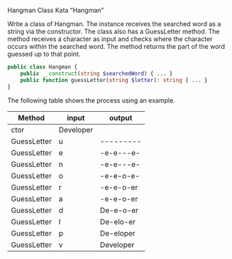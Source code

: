 Hangman
Class Kata “Hangman”

Write a class of Hangman. The instance receives the searched word as a string via the constructor. The class also has a GuessLetter method. The method receives a character as input and checks where the character occurs within the searched word. The method returns the part of the word guessed up to that point.

```php
public class Hangman {
    public __construct(string $searchedWord) { ... }
    public function guessLetter(string $letter): string { ... }
}
```

The following table shows the process using an example.

| Method      | input | output    |
|-------------|-------|-----------|
| ctor        | Developer |       |
| GuessLetter | u | --------- |
| GuessLetter | e  | -e-e---e- |
| GuessLetter | n  | -e-e---e- |
| GuessLetter | o  | -e-e-o-e- |
| GuessLetter | r  | -e-e-o-er |
| GuessLetter | a  | -e-e-o-er |
| GuessLetter | d  | De-e-o-er |
| GuessLetter | l  | De-elo-er |
| GuessLetter | p  | De-eloper |
| GuessLetter | v  | Developer |

